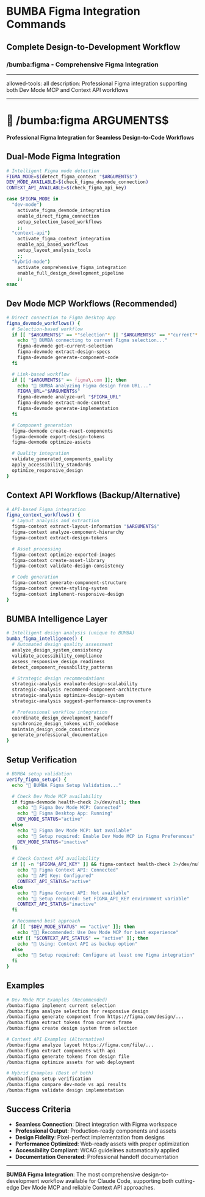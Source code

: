 # BUMBA Figma Integration Commands

## Complete Design-to-Development Workflow

### /bumba:figma - Comprehensive Figma Integration

---

allowed-tools: all
description: Professional Figma integration supporting both Dev Mode MCP and Context API workflows

---

# 🏁 /bumba:figma ARGUMENTS$

**Professional Figma Integration for Seamless Design-to-Code Workflows**

## Dual-Mode Figma Integration

```bash
# Intelligent Figma mode detection
FIGMA_MODE=$(detect_figma_context "$ARGUMENTS$")
DEV_MODE_AVAILABLE=$(check_figma_devmode_connection)
CONTEXT_API_AVAILABLE=$(check_figma_api_key)

case $FIGMA_MODE in
  "dev-mode")
    activate_figma_devmode_integration
    enable_direct_figma_connection
    setup_selection_based_workflows
    ;;
  "context-api")
    activate_figma_context_integration
    enable_api_based_workflows
    setup_layout_analysis_tools
    ;;
  "hybrid-mode")
    activate_comprehensive_figma_integration
    enable_full_design_development_pipeline
    ;;
esac
```

## Dev Mode MCP Workflows (Recommended)

```bash
# Direct connection to Figma Desktop App
figma_devmode_workflows() {
  # Selection-based workflow
  if [[ "$ARGUMENTS$" == *"selection"* || "$ARGUMENTS$" == *"current"* ]]; then
    echo "🏁 BUMBA connecting to current Figma selection..."
    figma-devmode get-current-selection
    figma-devmode extract-design-specs
    figma-devmode generate-component-code
  fi

  # Link-based workflow
  if [[ "$ARGUMENTS$" =~ figma\.com ]]; then
    echo "🏁 BUMBA analyzing Figma design from URL..."
    FIGMA_URL="$ARGUMENTS$"
    figma-devmode analyze-url "$FIGMA_URL"
    figma-devmode extract-node-context
    figma-devmode generate-implementation
  fi

  # Component generation
  figma-devmode create-react-components
  figma-devmode export-design-tokens
  figma-devmode optimize-assets

  # Quality integration
  validate_generated_components_quality
  apply_accessibility_standards
  optimize_responsive_design
}
```

## Context API Workflows (Backup/Alternative)

```bash
# API-based Figma integration
figma_context_workflows() {
  # Layout analysis and extraction
  figma-context extract-layout-information "$ARGUMENTS$"
  figma-context analyze-component-hierarchy
  figma-context extract-design-tokens

  # Asset processing
  figma-context optimize-exported-images
  figma-context create-asset-library
  figma-context validate-design-consistency

  # Code generation
  figma-context generate-component-structure
  figma-context create-styling-system
  figma-context implement-responsive-design
}
```

## BUMBA Intelligence Layer

```bash
# Intelligent design analysis (unique to BUMBA)
bumba_figma_intelligence() {
  # Automated design quality assessment
  analyze_design_system_consistency
  validate_accessibility_compliance
  assess_responsive_design_readiness
  detect_component_reusability_patterns

  # Strategic design recommendations
  strategic-analysis evaluate-design-scalability
  strategic-analysis recommend-component-architecture
  strategic-analysis optimize-design-system
  strategic-analysis suggest-performance-improvements

  # Professional workflow integration
  coordinate_design_development_handoff
  synchronize_design_tokens_with_codebase
  maintain_design_code_consistency
  generate_professional_documentation
}
```

## Setup Verification

```bash
# BUMBA setup validation
verify_figma_setup() {
  echo "🏁 BUMBA Figma Setup Validation..."

  # Check Dev Mode MCP availability
  if figma-devmode health-check 2>/dev/null; then
    echo "🏁 Figma Dev Mode MCP: Connected"
    echo "🏁 Figma Desktop App: Running"
    DEV_MODE_STATUS="active"
  else
    echo "🏁 Figma Dev Mode MCP: Not available"
    echo "🏁 Setup required: Enable Dev Mode MCP in Figma Preferences"
    DEV_MODE_STATUS="inactive"
  fi

  # Check Context API availability
  if [[ -n "$FIGMA_API_KEY" ]] && figma-context health-check 2>/dev/null; then
    echo "🏁 Figma Context API: Connected"
    echo "🏁 API Key: Configured"
    CONTEXT_API_STATUS="active"
  else
    echo "🏁 Figma Context API: Not available"
    echo "🏁 Setup required: Set FIGMA_API_KEY environment variable"
    CONTEXT_API_STATUS="inactive"
  fi

  # Recommend best approach
  if [[ "$DEV_MODE_STATUS" == "active" ]]; then
    echo "🏁🏁 Recommended: Use Dev Mode MCP for best experience"
  elif [[ "$CONTEXT_API_STATUS" == "active" ]]; then
    echo "🏁 Using: Context API as backup option"
  else
    echo "🏁 Setup required: Configure at least one Figma integration"
  fi
}
```

## Examples

```bash
# Dev Mode MCP Examples (Recommended)
/bumba:figma implement current selection
/bumba:figma analyze selection for responsive design
/bumba:figma generate component from https://figma.com/design/...
/bumba:figma extract tokens from current frame
/bumba:figma create design system from selection

# Context API Examples (Alternative)
/bumba:figma analyze layout https://figma.com/file/...
/bumba:figma extract components with api
/bumba:figma generate tokens from design file
/bumba:figma optimize assets for web deployment

# Hybrid Examples (Best of both)
/bumba:figma setup verification
/bumba:figma compare dev-mode vs api results
/bumba:figma validate design implementation
```

## Success Criteria

- **Seamless Connection**: Direct integration with Figma workspace
- **Professional Output**: Production-ready components and assets
- **Design Fidelity**: Pixel-perfect implementation from designs
- **Performance Optimized**: Web-ready assets with proper optimization
- **Accessibility Compliant**: WCAG guidelines automatically applied
- **Documentation Generated**: Professional handoff documentation

---

**BUMBA Figma Integration**: The most comprehensive design-to-development workflow available for Claude Code, supporting both cutting-edge Dev Mode MCP and reliable Context API approaches.
